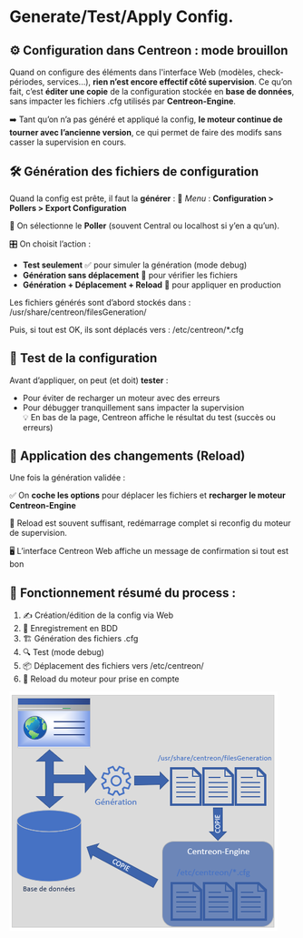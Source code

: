 # Generate/Test/Apply Config.

## **⚙️ Configuration dans Centreon : mode brouillon**

Quand on configure des éléments dans l'interface Web (modèles, check-périodes, services...), **rien n’est encore effectif côté supervision**. Ce qu’on fait, c’est **éditer une copie** de la configuration stockée en **base de données**, sans impacter les fichiers .cfg utilisés par **Centreon-Engine**.

➡️ Tant qu’on n’a pas généré et appliqué la config, **le moteur continue de tourner avec l’ancienne version**, ce qui permet de faire des modifs sans casser la supervision en cours.

## **🛠️ Génération des fichiers de configuration**

Quand la config est prête, il faut la **générer** : 📍 *Menu* : **Configuration > Pollers > Export Configuration**

📌 On sélectionne le **Poller** (souvent Central ou localhost si y’en a qu’un).

🎛️ On choisit l’action :

- **Test seulement** ✅ pour simuler la génération (mode debug)
- **Génération sans déplacement** 🧪 pour vérifier les fichiers
- **Génération + Déplacement + Reload** 🔁 pour appliquer en production

Les fichiers générés sont d’abord stockés dans : /usr/share/centreon/filesGeneration/

Puis, si tout est OK, ils sont déplacés vers : /etc/centreon/*.cfg



## **🧪 Test de la configuration**

Avant d’appliquer, on peut (et doit) **tester** :

- Pour éviter de recharger un moteur avec des erreurs
- Pour débugger tranquillement sans impacter la supervision  
  💡 En bas de la page, Centreon affiche le résultat du test (succès ou erreurs)



## **🚀 Application des changements (Reload)**

Une fois la génération validée :

✅ On **coche les options** pour déplacer les fichiers et **recharger le moteur Centreon-Engine**

🔄 Reload est souvent suffisant, redémarrage complet si reconfig du moteur de supervision.

🖥️ L’interface Centreon Web affiche un message de confirmation si tout est bon



## **🔁 Fonctionnement résumé du process :**

1.  ✍️ Création/édition de la config via Web
2.  💾 Enregistrement en BDD
3.  🏗️ Génération des fichiers .cfg
4.  🔍 Test (mode debug)
5.  📦 Déplacement des fichiers vers /etc/centreon/
6.  🔄 Reload du moteur pour prise en compte

![](../../media/Cours-Supervision-Centreon-Generate-Test-Apply-Config.-image1.png)


